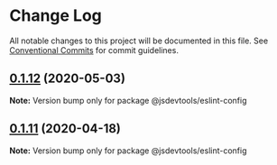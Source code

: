 # Change Log

All notable changes to this project will be documented in this file.
See [Conventional Commits](https://conventionalcommits.org) for commit guidelines.

## [0.1.12](https://github.com/jsdevtools/jsdevtools/compare/@jsdevtools/eslint-config@0.1.11...@jsdevtools/eslint-config@0.1.12) (2020-05-03)

**Note:** Version bump only for package @jsdevtools/eslint-config





## [0.1.11](https://github.com/jsdevtools/jsdevtools/compare/@jsdevtools/eslint-config@0.1.10...@jsdevtools/eslint-config@0.1.11) (2020-04-18)

**Note:** Version bump only for package @jsdevtools/eslint-config
